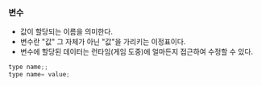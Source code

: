 ### 변수
- 값이 할당되는 이름을 의미한다.
- 변수란 "값" 그 자체가 아닌 "값"을 가리키는 이정표이다.
- 변수에 할당된 데이터는 런타임(게임 도중)에 얼마든지 접근하여 수정할 수 있다.

```C#
type name;;
type name= value;
```



